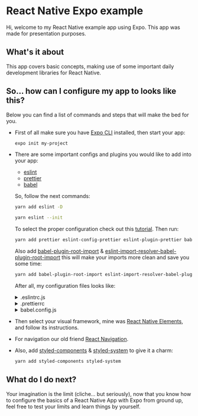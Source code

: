 # React Native Expo example

Hi, welcome to my React Native example app using Expo. This app was made for presentation purposes.

## What's it about

This app covers basic concepts, making use of some important daily development libraries for React Native.

## So... how can I configure my app to looks like this?

Below you can find a list of commands and steps that will make the bed for you.

- First of all make sure you have [Expo CLI](https://expo.io/) installed, then start your app:

  ```sh
  expo init my-project
  ```

- There are some important configs and plugins you would like to add into your app:

  - [eslint](https://eslint.org/)
  - [prettier](https://prettier.io/)
  - [babel](https://babeljs.io/)

  So, follow the next commands:

  ```sh
  yarn add eslint -D

  yarn eslint --init
  ```

  To select the proper configuration check out this [tutorial](https://henriquetavares.com/pt-br/setting-eslint-on-reactjs-and-react-native/).
  Then run:

  ```sh
  yarn add prettier eslint-config-prettier eslint-plugin-prettier babel-eslint -D
  ```

  Also add [babel-plugin-root-import](https://www.npmjs.com/package/babel-plugin-root-import) & [eslint-import-resolver-babel-plugin-root-import](https://github.com/unconfident/eslint-import-resolver-babel-plugin-root-import) this will make your imports more clean and save you some time:

  ```sh
  yarn add babel-plugin-root-import eslint-import-resolver-babel-plugin-root-import -D
  ```

  After all, my configuration files looks like:

  <details><summary>.eslintrc.js</summary>
    <p>

  ```js
  module.exports = {
    env: {
      browser: true,
      es6: true
    },
    extends: ['airbnb', 'prettier', 'prettier/react'],
    globals: {
      Atomics: 'readonly',
      SharedArrayBuffer: 'readonly',
      __DEV__: 'readonly'
    },
    parser: 'babel-eslint',
    parserOptions: {
      ecmaFeatures: {
        jsx: true
      },
      ecmaVersion: 2018,
      sourceType: 'module'
    },
    plugins: ['react', 'prettier'],
    rules: {
      'prettier/prettier': 'error',
      'react/jsx-filename-extension': ['warn', { extensions: ['.jsx', '.js'] }],
      'import/prefer-default-export': 'off',
      'no-param-reassign': 'off',
      'no-console': ['error', { allow: ['tron'] }],
      'react/no-unescaped-entities': 'off',
      'react/jsx-props-no-spreading': 'off'
    },
    settings: {
      'import/resolver': {
        'babel-plugin-root-import': {
          rootPathPrefix: '~',
          rootPathSuffix: 'src'
        }
      }
    }
  }
  ```

    </p>
  </details>

  <details><summary>.prettierrc</summary>
    <p>

  ```json
  {
    "singleQuote": true,
    "trailingComma": "none",
    "semi": false
  }
  ```

    </p>
  </details>

  <details><summary>babel.config.js</summary>
    <p>

  ```js
  module.exports = (api) => {
    api.cache(true)
    return {
      presets: ['babel-preset-expo'],
      plugins: [
        [
          'babel-plugin-root-import',
          {
            rootPathSuffix: './src',
            rootPathPrefix: '~/'
          }
        ]
      ]
    }
  }
  ```

    </p>
  </details>

- Then select your visual framework, mine was [React Native Elements](https://reactnativeelements.com/docs/), and follow its instructions.

- For navigation our old friend [React Navigation](https://reactnavigation.org/).

- Also, add [styled-components](https://styled-components.com/) & [styled-system](https://styled-system.com/) to give it a charm:

  ```sh
  yarn add styled-components styled-system
  ```

## What do I do next?

Your imagination is the limit (cliche... but seriously), now that you know how to configure the basics of a React Native App with Expo from ground up, feel free to test your limits and learn things by yourself.